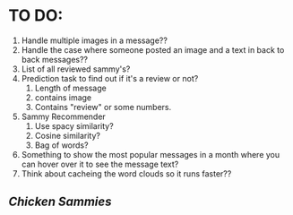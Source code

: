 # TO DO:
1. Handle multiple images in a message??
2. Handle the case where someone posted an image and a text in back to back messages??
3. List of all reviewed sammy's?
4. Prediction task to find out if it's a review or not?
   1.  Length of message
   2.  contains image
   3.  Contains "review" or some numbers.
5. Sammy Recommender
   1. Use spacy similarity?
   2. Cosine similarity?
   3. Bag of words?
6. Something to show the most popular messages in a month where you can hover over it to see the message text?
7.  Think about cacheing the word clouds so it runs faster??

## *Chicken Sammies*